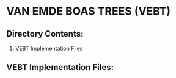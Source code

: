 # VAN EMDE BOAS TREES (VEBT)

## Directory Contents:
1. [VEBT Implementation Files](#vebt-implementation-files)

## VEBT Implementation Files: